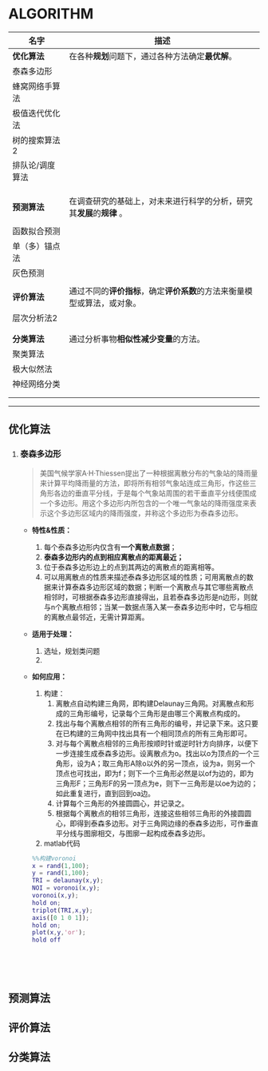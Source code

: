 # ALGORITHM

| 名字       | 描述                                       |
| -------- | ---------------------------------------- |
| **优化算法** | 在各种**规划**问题下，通过各种方法确定**最优解**。            |
| 泰森多边形    |                                          |
| 蜂窝网络手算法  |                                          |
| 极值迭代优化法  |                                          |
| 树的搜索算法2  |                                          |
| 排队论/调度算法 |                                          |
|          |                                          |
|          |                                          |
|          |                                          |
| **预测算法** | 在调查研究的基础上，对未来进行科学的分析，研究其**发展**的**规律** 。  |
|          |                                          |
| 函数拟合预测   |                                          |
| 单（多）锚点法  |                                          |
| 灰色预测     |                                          |
|          |                                          |
| **评价算法** | 通过不同的**评价指标**，确定**评价系数**的方法来衡量模型或算法，或对象。 |
| 层次分析法2   |                                          |
|          |                                          |
|          |                                          |
| **分类算法** | 通过分析事物**相似性减少变量**的方法。                    |
| 聚类算法     |                                          |
| 极大似然法    |                                          |
| 神经网络分类   |                                          |
|          |                                          |
|          |                                          |

----

## 优化算法

1. ### 泰森多边形

   > 美国气候学家A·H·Thiessen提出了一种根据离散分布的气象站的降雨量来计算平均降雨量的方法，即将所有相邻气象站连成三角形，作这些三角形各边的垂直平分线，于是每个气象站周围的若干垂直平分线便围成一个多边形。用这个多边形内所包含的一个唯一气象站的降雨强度来表示这个多边形区域内的降雨强度，并称这个多边形为泰森多边形。

   - **特性&性质：**

     1. 每个泰森多边形内仅含有**一个离散点数据**；
     2. **泰森多边形内的点到相应离散点的距离最近；**
     3. 位于泰森多边形边上的点到其两边的离散点的距离相等。
     4. 可以用离散点的性质来描述泰森多边形区域的性质；可用离散点的数据来计算泰森多边形区域的数据；判断一个离散点与其它哪些离散点相邻时，可根据泰森多边形直接得出，且若泰森多边形是n边形，则就与n个离散点相邻；当某一数据点落入某一泰森多边形中时，它与相应的离散点最邻近，无需计算距离。

   - **适用于处理：**

     1. 选址，规划类问题
     2. ​

   - **如何应用：**

     1. 构建：
        1. 离散点自动构建三角网，即构建Delaunay三角网。对离散点和形成的三角形编号，记录每个三角形是由哪三个离散点构成的。
        2. 找出与每个离散点相邻的所有三角形的编号，并记录下来。这只要在已构建的三角网中找出具有一个相同顶点的所有三角形即可。
        3. 对与每个离散点相邻的三角形按顺时针或逆时针方向排序，以便下一步连接生成泰森多边形。设离散点为o。找出以o为顶点的一个三角形，设为A；取三角形A除o以外的另一顶点，设为a，则另一个顶点也可找出，即为f；则下一个三角形必然是以of为边的，即为三角形F；三角形F的另一顶点为e，则下一三角形是以oe为边的；如此重复进行，直到回到oa边。
        4. 计算每个三角形的外接圆圆心，并记录之。
        5. 根据每个离散点的相邻三角形，连接这些相邻三角形的外接圆圆心，即得到泰森多边形。对于三角网边缘的泰森多边形，可作垂直平分线与图廓相交，与图廓一起构成泰森多边形。
     2. matlab代码

     ```matlab
     %%构建voronoi
     x = rand(1,100);
     y = rand(1,100);
     TRI = delaunay(x,y);
     NOI = voronoi(x,y);
     voronoi(x,y);
     hold on;
     triplot(TRI,x,y);
     axis([0 1 0 1]);
     hold on;
     plot(x,y,'or');
     hold off
     ```

     ​

   ​

## 预测算法

## 评价算法

## 分类算法

